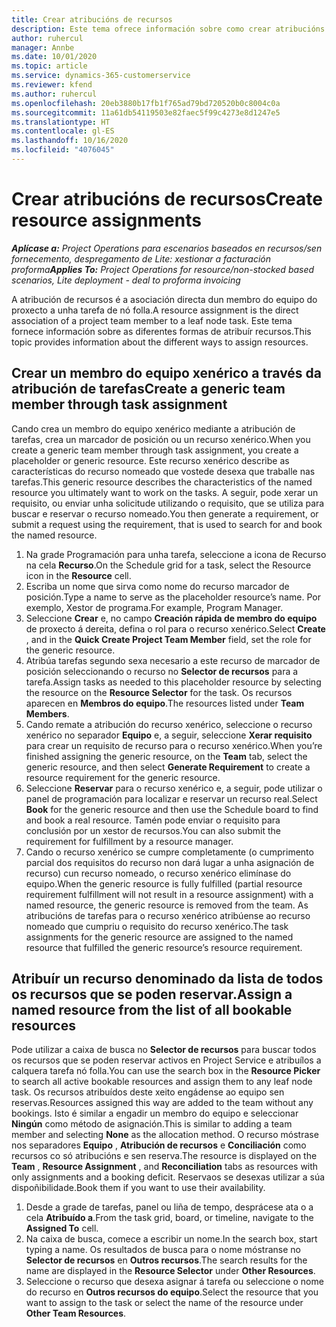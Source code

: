 ```yaml
---
title: Crear atribucións de recursos
description: Este tema ofrece información sobre como crear atribucións de recursos xenéricos e nomeados.
author: ruhercul
manager: Annbe
ms.date: 10/01/2020
ms.topic: article
ms.service: dynamics-365-customerservice
ms.reviewer: kfend
ms.author: ruhercul
ms.openlocfilehash: 20eb3880b17fb1f765ad79bd720520b0c8004c0a
ms.sourcegitcommit: 11a61db54119503e82faec5f99c4273e8d1247e5
ms.translationtype: HT
ms.contentlocale: gl-ES
ms.lasthandoff: 10/16/2020
ms.locfileid: "4076045"
---
```

# <a name="create-resource-assignments"></a><span data-ttu-id="8cc14-103">Crear atribucións de recursos</span><span class="sxs-lookup"><span data-stu-id="8cc14-103">Create resource assignments</span></span>

<span data-ttu-id="8cc14-104">_**Aplícase a:** Project Operations para escenarios baseados en recursos/sen fornecemento, despregamento de Lite: xestionar a facturación proforma_</span><span class="sxs-lookup"><span data-stu-id="8cc14-104">_**Applies To:** Project Operations for resource/non-stocked based scenarios, Lite deployment - deal to proforma invoicing_</span></span>


<span data-ttu-id="8cc14-105">A atribución de recursos é a asociación directa dun membro do equipo do proxecto a unha tarefa de nó folla.</span><span class="sxs-lookup"><span data-stu-id="8cc14-105">A resource assignment is the direct association of a project team member to a leaf node task.</span></span> <span data-ttu-id="8cc14-106">Este tema fornece información sobre as diferentes formas de atribuír recursos.</span><span class="sxs-lookup"><span data-stu-id="8cc14-106">This topic provides information about the different ways to assign resources.</span></span>

## <a name="create-a-generic-team-member-through-task-assignment"></a><span data-ttu-id="8cc14-107">Crear un membro do equipo xenérico a través da atribución de tarefas</span><span class="sxs-lookup"><span data-stu-id="8cc14-107">Create a generic team member through task assignment</span></span>


<span data-ttu-id="8cc14-108">Cando crea un membro do equipo xenérico mediante a atribución de tarefas, crea un marcador de posición ou un recurso xenérico.</span><span class="sxs-lookup"><span data-stu-id="8cc14-108">When you create a generic team member through task assignment, you create a placeholder or generic resource.</span></span> <span data-ttu-id="8cc14-109">Este recurso xenérico describe as características do recurso nomeado que vostede desexa que traballe nas tarefas.</span><span class="sxs-lookup"><span data-stu-id="8cc14-109">This generic resource describes the characteristics of the named resource you ultimately want to work on the tasks.</span></span> <span data-ttu-id="8cc14-110">A seguir, pode xerar un requisito, ou enviar unha solicitude utilizando o requisito, que se utiliza para buscar e reservar o recurso nomeado.</span><span class="sxs-lookup"><span data-stu-id="8cc14-110">You then generate a requirement, or submit a request using the requirement, that is used to search for and book the named resource.</span></span>

1. <span data-ttu-id="8cc14-111">Na grade Programación para unha tarefa, seleccione a icona de Recurso na cela **Recurso**.</span><span class="sxs-lookup"><span data-stu-id="8cc14-111">On the Schedule grid for a task, select the Resource icon in the **Resource** cell.</span></span>
2. <span data-ttu-id="8cc14-112">Escriba un nome que sirva como nome do recurso marcador de posición.</span><span class="sxs-lookup"><span data-stu-id="8cc14-112">Type a name to serve as the placeholder resource’s name.</span></span> <span data-ttu-id="8cc14-113">Por exemplo, Xestor de programa.</span><span class="sxs-lookup"><span data-stu-id="8cc14-113">For example, Program Manager.</span></span>
3. <span data-ttu-id="8cc14-114">Seleccione **Crear** e, no campo **Creación rápida de membro do equipo** de proxecto á dereita, defina o rol para o recurso xenérico.</span><span class="sxs-lookup"><span data-stu-id="8cc14-114">Select **Create** , and in the **Quick Create Project Team Member** field, set the role for the generic resource.</span></span>
4. <span data-ttu-id="8cc14-115">Atribúa tarefas segundo sexa necesario a este recurso de marcador de posición seleccionando o recurso no **Selector de recursos** para a tarefa.</span><span class="sxs-lookup"><span data-stu-id="8cc14-115">Assign tasks as needed to this placeholder resource by selecting the resource on the **Resource Selector** for the task.</span></span> <span data-ttu-id="8cc14-116">Os recursos aparecen en **Membros do equipo**.</span><span class="sxs-lookup"><span data-stu-id="8cc14-116">The resources listed under **Team Members**.</span></span>
5. <span data-ttu-id="8cc14-117">Cando remate a atribución do recurso xenérico, seleccione o recurso xenérico no separador **Equipo** e, a seguir, seleccione **Xerar requisito** para crear un requisito de recurso para o recurso xenérico.</span><span class="sxs-lookup"><span data-stu-id="8cc14-117">When you’re finished assigning the generic resource, on the **Team** tab, select the generic resource, and then select **Generate Requirement** to create a resource requirement for the generic resource.</span></span>
6. <span data-ttu-id="8cc14-118">Seleccione **Reservar** para o recurso xenérico e, a seguir, pode utilizar o panel de programación para localizar e reservar un recurso real.</span><span class="sxs-lookup"><span data-stu-id="8cc14-118">Select **Book** for the generic resource and then use the Schedule board to find and book a real resource.</span></span> <span data-ttu-id="8cc14-119">Tamén pode enviar o requisito para conclusión por un xestor de recursos.</span><span class="sxs-lookup"><span data-stu-id="8cc14-119">You can also submit the requirement for fulfillment by a resource manager.</span></span>
7. <span data-ttu-id="8cc14-120">Cando o recurso xenérico se cumpre completamente (o cumprimento parcial dos requisitos do recurso non dará lugar a unha asignación de recurso) cun recurso nomeado, o recurso xenérico elimínase do equipo.</span><span class="sxs-lookup"><span data-stu-id="8cc14-120">When the generic resource is fully fulfilled (partial resource requirement fulfillment will not result in a resource assignment) with a named resource, the generic resource is removed from the team.</span></span> <span data-ttu-id="8cc14-121">As atribucións de tarefas para o recurso xenérico atribúense ao recurso nomeado que cumpriu o requisito do recurso xenérico.</span><span class="sxs-lookup"><span data-stu-id="8cc14-121">The task assignments for the generic resource are assigned to the named resource that fulfilled the generic resource’s resource requirement.</span></span>

## <a name="assign-a-named-resource-from-the-list-of-all-bookable-resources"></a><span data-ttu-id="8cc14-122">Atribuír un recurso denominado da lista de todos os recursos que se poden reservar.</span><span class="sxs-lookup"><span data-stu-id="8cc14-122">Assign a named resource from the list of all bookable resources</span></span>

<span data-ttu-id="8cc14-123">Pode utilizar a caixa de busca no **Selector de recursos** para buscar todos os recursos que se poden reservar activos en Project Service e atribuílos a calquera tarefa nó folla.</span><span class="sxs-lookup"><span data-stu-id="8cc14-123">You can use the search box in the **Resource Picker** to search all active bookable resources and assign them to any leaf node task.</span></span> <span data-ttu-id="8cc14-124">Os recursos atribuídos deste xeito engádense ao equipo sen reservas.</span><span class="sxs-lookup"><span data-stu-id="8cc14-124">Resources assigned this way are added to the team without any bookings.</span></span> <span data-ttu-id="8cc14-125">Isto é similar a engadir un membro do equipo e seleccionar **Ningún** como método de asignación.</span><span class="sxs-lookup"><span data-stu-id="8cc14-125">This is similar to adding a team member and selecting **None** as the allocation method.</span></span> <span data-ttu-id="8cc14-126">O recurso móstrase nos separadores **Equipo** , **Atribución de recursos** e **Conciliación** como recursos co só atribucións e sen reserva.</span><span class="sxs-lookup"><span data-stu-id="8cc14-126">The resource is displayed on the **Team** , **Resource Assignment** , and **Reconciliation** tabs as resources with only assignments and a booking deficit.</span></span> <span data-ttu-id="8cc14-127">Reservaos se desexas utilizar a súa dispoñibilidade.</span><span class="sxs-lookup"><span data-stu-id="8cc14-127">Book them if you want to use their availability.</span></span>

1. <span data-ttu-id="8cc14-128">Desde a grade de tarefas, panel ou liña de tempo, desprácese ata o a cela **Atribuído a**.</span><span class="sxs-lookup"><span data-stu-id="8cc14-128">From the task grid, board, or timeline, navigate to the **Assigned To** cell.</span></span>
2. <span data-ttu-id="8cc14-129">Na caixa de busca, comece a escribir un nome.</span><span class="sxs-lookup"><span data-stu-id="8cc14-129">In the search box, start typing a name.</span></span> <span data-ttu-id="8cc14-130">Os resultados de busca para o nome móstranse no **Selector de recursos** en **Outros recursos**.</span><span class="sxs-lookup"><span data-stu-id="8cc14-130">The search results for the name are displayed in the **Resource Selector** under **Other Resources**.</span></span>
3. <span data-ttu-id="8cc14-131">Seleccione o recurso que desexa asignar á tarefa ou seleccione o nome do recurso en **Outros recursos do equipo**.</span><span class="sxs-lookup"><span data-stu-id="8cc14-131">Select the resource that you want to assign to the task or select the name of the resource under **Other Team Resources**.</span></span>
